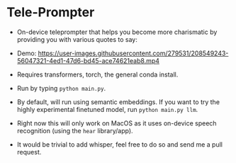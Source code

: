 # Tele-Prompter

* On-device teleprompter that helps you become more charismatic by providing you with various quotes to say:
* Demo:
https://user-images.githubusercontent.com/279531/208549243-56047321-4ed1-47d6-bd45-ace74621eab8.mp4

* Requires transformers, torch, the general conda install.
* Run by typing `python main.py`. 
* By default, will run using semantic embeddings. If you want to try the highly experimental finetuned model, run `python main.py llm`.
* Right now this will only work on MacOS as it uses on-device speech recognition (using the `hear` library/app).
* It would be trivial to add whisper, feel free to do so and send me a pull request.


